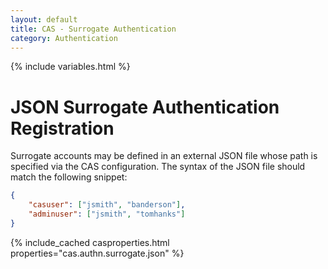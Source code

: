 ```yaml
---
layout: default
title: CAS - Surrogate Authentication
category: Authentication
---
```

{% include variables.html %}


# JSON Surrogate Authentication Registration

Surrogate accounts may be defined in an external JSON file whose path is specified via the CAS configuration. The syntax of the JSON file should match the 
following snippet:

```json
{
    "casuser": ["jsmith", "banderson"],
    "adminuser": ["jsmith", "tomhanks"]
}
```

{% include_cached casproperties.html properties="cas.authn.surrogate.json" %}
